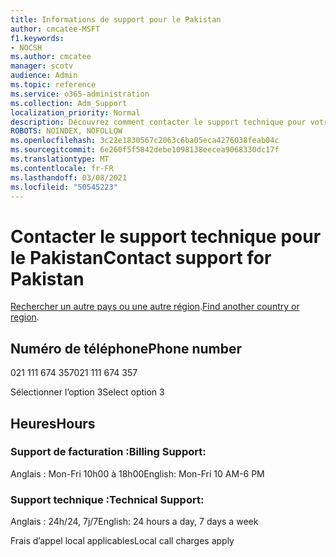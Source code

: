 ```yaml
---
title: Informations de support pour le Pakistan
author: cmcatee-MSFT
f1.keywords:
- NOCSH
ms.author: cmcatee
manager: scotv
audience: Admin
ms.topic: reference
ms.service: o365-administration
ms.collection: Adm_Support
localization_priority: Normal
description: Découvrez comment contacter le support technique pour votre pays ou région.
ROBOTS: NOINDEX, NOFOLLOW
ms.openlocfilehash: 3c22e1830567c2063c6ba05eca4276038feab04c
ms.sourcegitcommit: 6e260f5f5842debe1098138eecea9068330dc17f
ms.translationtype: MT
ms.contentlocale: fr-FR
ms.lasthandoff: 03/08/2021
ms.locfileid: "50545223"
---
```

# <a name="contact-support-for-pakistan"></a><span data-ttu-id="f43ca-103">Contacter le support technique pour le Pakistan</span><span class="sxs-lookup"><span data-stu-id="f43ca-103">Contact support for Pakistan</span></span>

<span data-ttu-id="f43ca-104">[Rechercher un autre pays ou une autre région](../contact-support-for-business-products.md).</span><span class="sxs-lookup"><span data-stu-id="f43ca-104">[Find another country or region](../contact-support-for-business-products.md).</span></span>

## <a name="phone-number"></a><span data-ttu-id="f43ca-105">Numéro de téléphone</span><span class="sxs-lookup"><span data-stu-id="f43ca-105">Phone number</span></span>
<span data-ttu-id="f43ca-106">021 111 674 357</span><span class="sxs-lookup"><span data-stu-id="f43ca-106">021 111 674 357</span></span>

<span data-ttu-id="f43ca-107">Sélectionner l’option 3</span><span class="sxs-lookup"><span data-stu-id="f43ca-107">Select option 3</span></span>

## <a name="hours"></a><span data-ttu-id="f43ca-108">Heures</span><span class="sxs-lookup"><span data-stu-id="f43ca-108">Hours</span></span>
### <a name="billing-support"></a><span data-ttu-id="f43ca-109">Support de facturation :</span><span class="sxs-lookup"><span data-stu-id="f43ca-109">Billing Support:</span></span>

<span data-ttu-id="f43ca-110">Anglais : Mon-Fri 10h00 à 18h00</span><span class="sxs-lookup"><span data-stu-id="f43ca-110">English: Mon-Fri 10 AM-6 PM</span></span>

### <a name="technical-support"></a><span data-ttu-id="f43ca-111">Support technique :</span><span class="sxs-lookup"><span data-stu-id="f43ca-111">Technical Support:</span></span>

<span data-ttu-id="f43ca-112">Anglais : 24h/24, 7j/7</span><span class="sxs-lookup"><span data-stu-id="f43ca-112">English: 24 hours a day, 7 days a week</span></span>

<span data-ttu-id="f43ca-113">Frais d’appel local applicables</span><span class="sxs-lookup"><span data-stu-id="f43ca-113">Local call charges apply</span></span>
